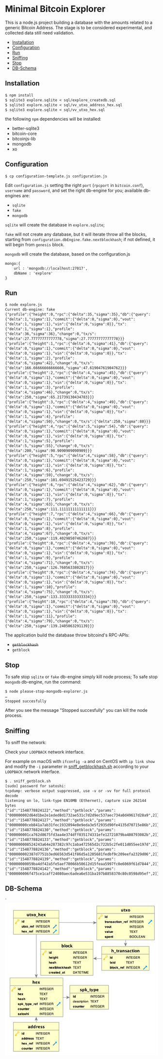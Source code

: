 # Minimal Bitcoin Explorer

This is a node.js project building a database with the amounts related to a generic Bitcoin Address.
The stage is to be considered experimental, and collected data still need validation.

* [Installation](#installation)
* [Configuration](#configuration)
* [Run](#run)
* [Sniffing](#sniffing)
* [Stop](#stop)
* [DB-Schema](#db-schema)

## Installation
```
$ npm install
$ sqlite3 explore.sqlite < sql/explore_createdb.sql
$ sqlite3 explore.sqlite < sql/vv_utxo_address_hex.sql
$ sqlite3 explore.sqlite < sql/vv_utxo_hex.sql
```
the following `npm` dependencies will be installed:
* better-sqlite3
* bitcoin-core
* bitcoinjs-lib
* mongodb
* xo

## Configuration
```
$ cp configuration-template.js configuration.js
```

Edit `configuration.js` setting the right `port` (`rpcport` in `bitcoin.conf`), `username` and `password`, and set the right db-engine for you; available db-engines are:
* `sqlite`
* `fake`
* `mongodb`

`sqlite` will create the database in `explore.sqlite`;

`fake` will not create any database, but it will iterate throw all the blocks, starting from `configuration.dbEngine.fake.nextblockhash`; if not defined, it will begin from `genesis` block.

`mongodb` will create the database, based on the configuration.js

```
mongo:{
	url : 'mongodb://localhost:27017',
	dbName : 'explore'
}
```

## Run
```
$ node explore.js
Current db-engine: fake
{"profile":{"height":0,"rpc":{"delta":35,"sigma":35},"db":{"query":{"delta":1,"sigma":1},"commit":{"delta":0,"sigma":0},"vout":{"delta":1,"sigma":1},"vin":{"delta":0,"sigma":0}},"tx":{"delta":1,"sigma":1},"profile":{"delta":36,"sigma":36},"change":0,"tx/s":{"delta":27.77777777777778,"sigma":27.77777777777778}}}
{"profile":{"height":1,"rpc":{"delta":6,"sigma":41},"db":{"query":{"delta":0,"sigma":1},"commit":{"delta":0,"sigma":0},"vout":{"delta":0,"sigma":1},"vin":{"delta":0,"sigma":0}},"tx":{"delta":1,"sigma":2},"profile":{"delta":6,"sigma":42},"change":0,"tx/s":{"delta":166.66666666666666,"sigma":47.61904761904762}}}
{"profile":{"height":2,"rpc":{"delta":4,"sigma":45},"db":{"query":{"delta":0,"sigma":1},"commit":{"delta":0,"sigma":0},"vout":{"delta":0,"sigma":1},"vin":{"delta":0,"sigma":0}},"tx":{"delta":1,"sigma":3},"profile":{"delta":4,"sigma":46},"change":0,"tx/s":{"delta":250,"sigma":65.21739130434783}}}
{"profile":{"height":3,"rpc":{"delta":4,"sigma":49},"db":{"query":{"delta":0,"sigma":1},"commit":{"delta":0,"sigma":0},"vout":{"delta":0,"sigma":1},"vin":{"delta":0,"sigma":0}},"tx":{"delta":1,"sigma":4},"profile":{"delta":4,"sigma":50},"change":0,"tx/s":{"delta":250,"sigma":80}}}
{"profile":{"height":4,"rpc":{"delta":5,"sigma":54},"db":{"query":{"delta":0,"sigma":1},"commit":{"delta":0,"sigma":0},"vout":{"delta":0,"sigma":1},"vin":{"delta":0,"sigma":0}},"tx":{"delta":1,"sigma":5},"profile":{"delta":5,"sigma":55},"change":0,"tx/s":{"delta":200,"sigma":90.9090909090909}}}
{"profile":{"height":5,"rpc":{"delta":4,"sigma":58},"db":{"query":{"delta":0,"sigma":1},"commit":{"delta":0,"sigma":0},"vout":{"delta":0,"sigma":1},"vin":{"delta":0,"sigma":0}},"tx":{"delta":1,"sigma":6},"profile":{"delta":4,"sigma":59},"change":0,"tx/s":{"delta":250,"sigma":101.69491525423729}}}
{"profile":{"height":6,"rpc":{"delta":4,"sigma":62},"db":{"query":{"delta":0,"sigma":1},"commit":{"delta":0,"sigma":0},"vout":{"delta":0,"sigma":1},"vin":{"delta":0,"sigma":0}},"tx":{"delta":1,"sigma":7},"profile":{"delta":4,"sigma":63},"change":0,"tx/s":{"delta":250,"sigma":111.11111111111111}}}
{"profile":{"height":7,"rpc":{"delta":4,"sigma":66},"db":{"query":{"delta":0,"sigma":1},"commit":{"delta":0,"sigma":0},"vout":{"delta":0,"sigma":1},"vin":{"delta":0,"sigma":0}},"tx":{"delta":1,"sigma":8},"profile":{"delta":4,"sigma":67},"change":0,"tx/s":{"delta":250,"sigma":119.40298507462687}}}
{"profile":{"height":8,"rpc":{"delta":4,"sigma":70},"db":{"query":{"delta":0,"sigma":1},"commit":{"delta":0,"sigma":0},"vout":{"delta":0,"sigma":1},"vin":{"delta":0,"sigma":0}},"tx":{"delta":1,"sigma":9},"profile":{"delta":4,"sigma":71},"change":0,"tx/s":{"delta":250,"sigma":126.7605633802817}}}
{"profile":{"height":9,"rpc":{"delta":4,"sigma":74},"db":{"query":{"delta":0,"sigma":1},"commit":{"delta":0,"sigma":0},"vout":{"delta":0,"sigma":1},"vin":{"delta":0,"sigma":0}},"tx":{"delta":1,"sigma":10},"profile":{"delta":4,"sigma":75},"change":0,"tx/s":{"delta":250,"sigma":133.33333333333334}}}
{"profile":{"height":10,"rpc":{"delta":4,"sigma":78},"db":{"query":{"delta":0,"sigma":1},"commit":{"delta":0,"sigma":0},"vout":{"delta":0,"sigma":1},"vin":{"delta":0,"sigma":0}},"tx":{"delta":1,"sigma":11},"profile":{"delta":4,"sigma":79},"change":0,"tx/s":{"delta":250,"sigma":139.2405063291139}}}
```
The application build the database throw bitcoind's RPC-APIs:
* ~~`getblockhash`~~
* `getblock`

## Stop
To safe stop `sqlite` or `fake` db-engine simply kill node process;
To safe stop `mongodb` db-engine, run the command:
```
$ node please-stop-mongodb-explorer.js
…
Stopped succesfully
```
After you see the message "Stopped succesfully" you can kill the node process.

## Sniffing

To sniff the network:

Check your `LOOPBACK` network interface.

For example on macOS with `ifconfig -a` and on CentOS with `ip link show` and modify the `-i` parameter in [sniff_getblockhash.sh](sniff_getblockhash.sh) according to your `LOOPBACK` network interface.

```
$ . sniff_getblock.sh
[sudo] password for satoshi:
tcpdump: verbose output suppressed, use -v or -vv for full protocol decode
listening on lo, link-type EN10MB (Ethernet), capture size 262144 bytes
{"id":"1548778824122","method":"getblock","params":["000000002d64d1be2e1eded8d1732ae531c7d2d9ec537aec734a0d49617d28a9",2]}
{"id":"1548778824127","method":"getblock","params":["00000000ceb841a7ab31fec1932094e0e9eda3e5f2935d90fe4135d70715e86b",2]}
{"id":"1548778824130","method":"getblock","params":["000000001ca762d8675fd3aa4e374dff035174331efe12721079ba408793082b",2]}
{"id":"1548778824133","method":"getblock","params":["000000008524243a64e287382c97c1aba472565d2c722b5c2fe011d055ee197d",2]}
{"id":"1548778824136","method":"getblock","params":["000000002387d7751b3ed66563d541f86d5a1205681fedbf9c209eefa2329d06",2]}
{"id":"1548778824139","method":"getblock","params":["00000000059ba4df42a5fe5aef70066b50612d15feaa5997fc0e6069f61d7844",2]}
{"id":"1548778824142","method":"getblock","params":["000000006f475ce1caff24080aec6adea6e531ba197b8858370c80c0598d95ef",2]}
```

## DB-Schema
`
![db-schema](images/db-schema.png "db-schema")
